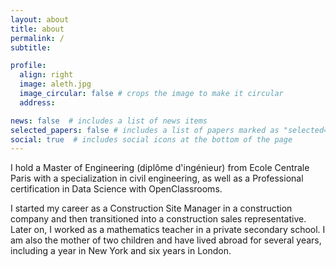```yaml
---
layout: about
title: about
permalink: /
subtitle: 

profile:
  align: right
  image: aleth.jpg
  image_circular: false # crops the image to make it circular
  address: 

news: false  # includes a list of news items
selected_papers: false # includes a list of papers marked as "selected={true}"
social: true  # includes social icons at the bottom of the page
---
```




I hold a Master of Engineering (diplôme d'ingénieur) from Ecole Centrale Paris with a specialization in civil engineering, as well as a Professional certification in Data Science with OpenClassrooms.

I started my career as a Construction Site Manager in a construction company and then transitioned into a construction sales representative. Later on, I worked  as a mathematics teacher in a private secondary school. I am also the mother of two children and have lived abroad for several years, including a year in New York and six years in London. 


